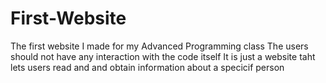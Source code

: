 # First-Website
The first website I made for my Advanced Programming class
The users should not have any interaction with the code itself
It is just a website taht lets users read and and obtain information about a specicif person
